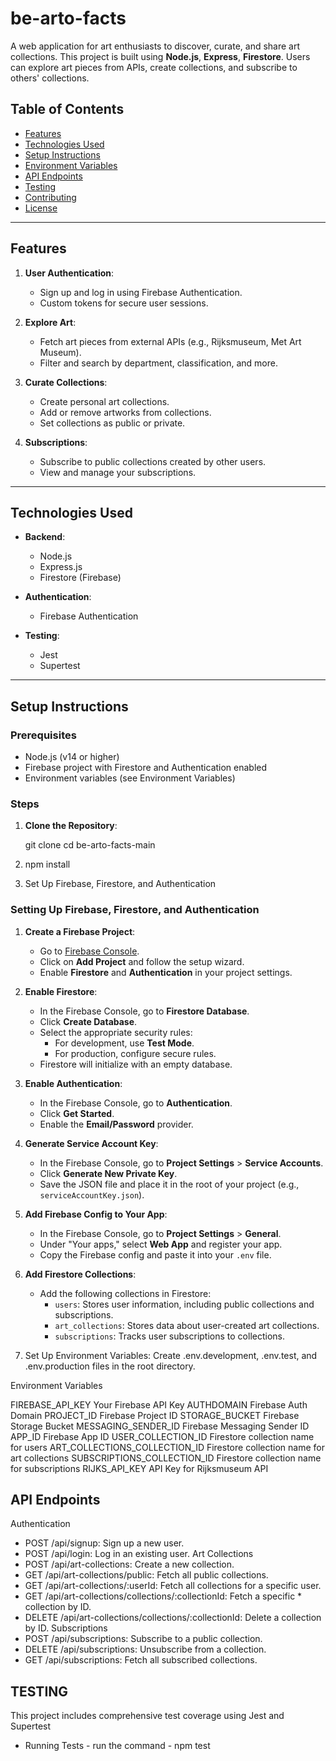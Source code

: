 # be-arto-facts


A web application for art enthusiasts to discover, curate, and share art collections. This project is built using **Node.js**, **Express**, **Firestore**. Users can explore art pieces from APIs, create collections, and subscribe to others' collections.

## Table of Contents

- [Features](#features)
- [Technologies Used](#technologies-used)
- [Setup Instructions](#setup-instructions)
- [Environment Variables](#environment-variables)
- [API Endpoints](#api-endpoints)
- [Testing](#testing)
- [Contributing](#contributing)
- [License](#license)

---

## Features

1. **User Authentication**:
   - Sign up and log in using Firebase Authentication.
   - Custom tokens for secure user sessions.

2. **Explore Art**:
   - Fetch art pieces from external APIs (e.g., Rijksmuseum, Met Art Museum).
   - Filter and search by department, classification, and more.

3. **Curate Collections**:
   - Create personal art collections.
   - Add or remove artworks from collections.
   - Set collections as public or private.

4. **Subscriptions**:
   - Subscribe to public collections created by other users.
   - View and manage your subscriptions.



---

## Technologies Used

- **Backend**:
  - Node.js
  - Express.js
  - Firestore (Firebase)

- **Authentication**:
  - Firebase Authentication

- **Testing**:
  - Jest
  - Supertest

---

## Setup Instructions

### Prerequisites

- Node.js (v14 or higher)
- Firebase project with Firestore and Authentication enabled
- Environment variables (see Environment Variables)

### Steps

1. **Clone the Repository**:
  
   git clone <repository-url>
   cd be-arto-facts-main

2. npm install

3. Set Up Firebase, Firestore, and Authentication

### Setting Up Firebase, Firestore, and Authentication
1. **Create a Firebase Project**:
   - Go to [Firebase Console](https://console.firebase.google.com/).
   - Click on **Add Project** and follow the setup wizard.
   - Enable **Firestore** and **Authentication** in your project settings.

2. **Enable Firestore**:
   - In the Firebase Console, go to **Firestore Database**.
   - Click **Create Database**.
   - Select the appropriate security rules:
     - For development, use **Test Mode**.
     - For production, configure secure rules.
   - Firestore will initialize with an empty database.

3. **Enable Authentication**:
   - In the Firebase Console, go to **Authentication**.
   - Click **Get Started**.
   - Enable the **Email/Password** provider.

4. **Generate Service Account Key**:
   - In the Firebase Console, go to **Project Settings** > **Service Accounts**.
   - Click **Generate New Private Key**.
   - Save the JSON file and place it in the root of your project (e.g., `serviceAccountKey.json`).

5. **Add Firebase Config to Your App**:
   - In the Firebase Console, go to **Project Settings** > **General**.
   - Under "Your apps," select **Web App** and register your app.
   - Copy the Firebase config and paste it into your `.env` file.

6. **Add Firestore Collections**:
   - Add the following collections in Firestore:
     - `users`: Stores user information, including public collections and subscriptions.
     - `art_collections`: Stores data about user-created art collections.
     - `subscriptions`: Tracks user subscriptions to collections.

4. Set Up Environment Variables: Create .env.development, .env.test, and .env.production files in the root directory.

Environment Variables

FIREBASE_API_KEY	Your Firebase API Key
AUTHDOMAIN	Firebase Auth Domain
PROJECT_ID	Firebase Project ID
STORAGE_BUCKET	Firebase Storage Bucket
MESSAGING_SENDER_ID	Firebase Messaging Sender ID
APP_ID	Firebase App ID
USER_COLLECTION_ID	Firestore collection name for users
ART_COLLECTIONS_COLLECTION_ID	Firestore collection name for art collections
SUBSCRIPTIONS_COLLECTION_ID	Firestore collection name for subscriptions
RIJKS_API_KEY	API Key for Rijksmuseum API

## API Endpoints
 Authentication
* POST /api/signup: Sign up a new user.
* POST /api/login: Log in an existing user.
Art Collections
* POST /api/art-collections: Create a new collection.
* GET /api/art-collections/public: Fetch all public collections.
* GET /api/art-collections/:userId: Fetch all collections for a specific user.
* GET /api/art-collections/collections/:collectionId: Fetch a specific * collection by ID.
* DELETE /api/art-collections/collections/:collectionId: Delete a collection by ID.
Subscriptions
* POST /api/subscriptions: Subscribe to a public collection.
* DELETE /api/subscriptions: Unsubscribe from a collection.
* GET /api/subscriptions: Fetch all subscribed collections.

## TESTING

This project includes comprehensive test coverage using Jest and Supertest

* Running Tests - run the command - npm test
